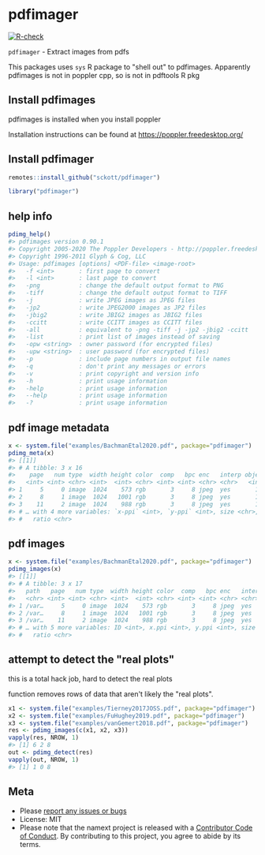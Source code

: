 pdfimager
=========



[![R-check](https://github.com/sckott/pdfimager/workflows/R-check/badge.svg)](https://github.com/sckott/pdfimager/actions/)


`pdfimager` - Extract images from pdfs

This packages uses `sys` R package to "shell out" to pdfimages. Apparently pdfimages is not in poppler cpp, so is not in pdftools R pkg

## Install pdfimages

pdfimages is installed when you install poppler

Installation instructions can be found at <https://poppler.freedesktop.org/>

## Install pdfimager


```r
remotes::install_github("sckott/pdfimager")
```


```r
library("pdfimager")
```

## help info


```r
pdimg_help()
#> pdfimages version 0.90.1
#> Copyright 2005-2020 The Poppler Developers - http://poppler.freedesktop.org
#> Copyright 1996-2011 Glyph & Cog, LLC
#> Usage: pdfimages [options] <PDF-file> <image-root>
#>   -f <int>       : first page to convert
#>   -l <int>       : last page to convert
#>   -png           : change the default output format to PNG
#>   -tiff          : change the default output format to TIFF
#>   -j             : write JPEG images as JPEG files
#>   -jp2           : write JPEG2000 images as JP2 files
#>   -jbig2         : write JBIG2 images as JBIG2 files
#>   -ccitt         : write CCITT images as CCITT files
#>   -all           : equivalent to -png -tiff -j -jp2 -jbig2 -ccitt
#>   -list          : print list of images instead of saving
#>   -opw <string>  : owner password (for encrypted files)
#>   -upw <string>  : user password (for encrypted files)
#>   -p             : include page numbers in output file names
#>   -q             : don't print any messages or errors
#>   -v             : print copyright and version info
#>   -h             : print usage information
#>   -help          : print usage information
#>   --help         : print usage information
#>   -?             : print usage information
```

## pdf image metadata


```r
x <- system.file("examples/BachmanEtal2020.pdf", package="pdfimager")
pdimg_meta(x)
#> [[1]]
#> # A tibble: 3 x 16
#>    page   num type  width height color  comp   bpc enc   interp object    ID
#>   <int> <int> <chr> <int>  <int> <chr> <int> <int> <chr> <chr>   <int> <int>
#> 1     5     0 image  1024    573 rgb       3     8 jpeg  yes       178     0
#> 2     8     1 image  1024   1001 rgb       3     8 jpeg  yes       146     0
#> 3    11     2 image  1024    988 rgb       3     8 jpeg  yes       110     0
#> # … with 4 more variables: `x-ppi` <int>, `y-ppi` <int>, size <chr>,
#> #   ratio <chr>
```

## pdf images


```r
x <- system.file("examples/BachmanEtal2020.pdf", package="pdfimager")
pdimg_images(x)
#> [[1]]
#> # A tibble: 3 x 17
#>   path   page   num type  width height color  comp   bpc enc   interp object
#>   <chr> <int> <int> <chr> <int>  <int> <chr> <int> <int> <chr> <chr>   <int>
#> 1 /var…     5     0 image  1024    573 rgb       3     8 jpeg  yes       178
#> 2 /var…     8     1 image  1024   1001 rgb       3     8 jpeg  yes       146
#> 3 /var…    11     2 image  1024    988 rgb       3     8 jpeg  yes       110
#> # … with 5 more variables: ID <int>, x.ppi <int>, y.ppi <int>, size <chr>,
#> #   ratio <chr>
```

## attempt to detect the "real plots"

this is a total hack job, hard to detect the real plots

function removes rows of data that aren't likely the "real plots". 


```r
x1 <- system.file("examples/Tierney2017JOSS.pdf", package="pdfimager")
x2 <- system.file("examples/FuHughey2019.pdf", package="pdfimager")
x3 <- system.file("examples/vanGemert2018.pdf", package="pdfimager")
res <- pdimg_images(c(x1, x2, x3))
vapply(res, NROW, 1)
#> [1] 6 2 8
out <- pdimg_detect(res)
vapply(out, NROW, 1)
#> [1] 1 0 8
```

## Meta

* Please [report any issues or bugs](https://github.com/sckott/pdfimager/issues)
* License: MIT
* Please note that the namext project is released with a [Contributor Code of Conduct](https://contributor-covenant.org/version/2/0/CODE_OF_CONDUCT.html). By contributing to this project, you agree to abide by its terms.

